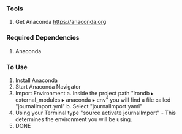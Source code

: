 ### Tools
1. Get Anaconda https://anaconda.org

### Required Dependencies
1. Anaconda

### To Use
1. Install Anaconda
2. Start Anaconda Navigator
3. Import Environment
	a. Inside the project path "irondb⁩ ▸ ⁨external_modules⁩ ▸ ⁨anaconda⁩ ▸ ⁨env⁩" you will find a file called "journalImport.yml"
	b. Select "journalImport.yaml"
4. Using your Terminal type "source activate journalImport" - This determines the environment you will be using.
5. DONE
